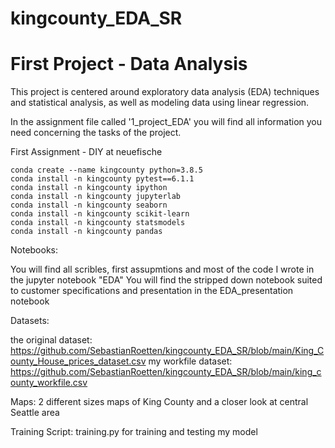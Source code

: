 # kingcounty_EDA_SR

# First Project - Data Analysis

This project is centered around exploratory data 
analysis (EDA) techniques and statistical analysis, 
as well as modeling data using linear regression.

In the assignment file called '1_project_EDA' you will 
find all information you need concerning the tasks 
of the project.


First Assignment - DIY at neuefische

```
conda create --name kingcounty python=3.8.5
conda install -n kingcounty pytest==6.1.1
conda install -n kingcounty ipython
conda install -n kingcounty jupyterlab
conda install -n kingcounty seaborn
conda install -n kingcounty scikit-learn
conda install -n kingcounty statsmodels
conda install -n kingcounty pandas
 ```
Notebooks: 

You will find all scribles, first assupmtions and most of the code I wrote in the jupyter notebook "EDA"
You will find the stripped down notebook suited to customer specifications and presentation in the EDA_presentation notebook

Datasets:

the original dataset: 
https://github.com/SebastianRoetten/kingcounty_EDA_SR/blob/main/King_County_House_prices_dataset.csv 
my workfile dataset: 
https://github.com/SebastianRoetten/kingcounty_EDA_SR/blob/main/king_county_workfile.csv

Maps:
2 different sizes maps of King County and a closer look at central Seattle area

Training Script:
training.py for training and testing my model

